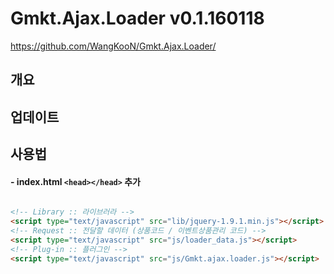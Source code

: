 # Gmkt.Ajax.Loader v0.1.160118
https://github.com/WangKooN/Gmkt.Ajax.Loader/

## 개요

## 업데이트

## 사용법

#### - index.html `<head></head>` 추가
```html

<!-- Library :: 라이브러라 -->
<script type="text/javascript" src="lib/jquery-1.9.1.min.js"></script>
<!-- Request :: 전달할 데이터 (상품코드 / 이벤트상품관리 코드) -->
<script type="text/javascript" src="js/loader_data.js"></script>
<!-- Plug-in :: 플러그인 -->
<script type="text/javascript" src="js/Gmkt.ajax.loader.js"></script>

```



